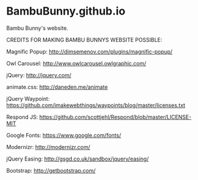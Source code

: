 # BambuBunny.github.io
Bambu Bunny's website.

CREDITS FOR MAKING BAMBU BUNNYS WEBSITE POSSIBLE:

Magnific Popup: http://dimsemenov.com/plugins/magnific-popup/

Owl Carousel: http://www.owlcarousel.owlgraphic.com/

jQuery: http://jquery.com/

animate.css: http://daneden.me/animate

jQuery Waypoint: https://github.com/imakewebthings/waypoints/blog/master/licenses.txt

Respond JS: https://github.com/scottjehl/Respond/blob/master/LICENSE-MIT

Google Fonts: https://www.google.com/fonts/

Modernizr: http://modernizr.com/

jQuery Easing: http://gsgd.co.uk/sandbox/jquery/easing/

Bootstrap: http://getbootstrap.com/